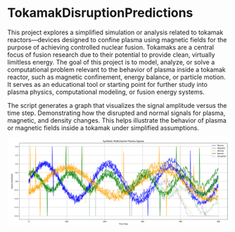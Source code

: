 # TokamakDisruptionPredictions

This project explores a simplified simulation or analysis related to tokamak reactors—devices designed to confine plasma using magnetic fields for the purpose of achieving controlled nuclear fusion. Tokamaks are a central focus of fusion research due to their potential to provide clean, virtually limitless energy. The goal of this project is to model, analyze, or solve a computational problem relevant to the behavior of plasma inside a tokamak reactor, such as magnetic confinement, energy balance, or particle motion. It serves as an educational tool or starting point for further study into plasma physics, computational modeling, or fusion energy systems.

The script generates a graph that visualizes the  signal amplitude versus the time step. Demonstrating how the disrupted and normal signals for plasma, magnetic, and density changes. This helps illustrate the behavior of plasma or magnetic fields inside a tokamak under simplified assumptions.

<img src="graph for plasma_magnetic_density.png" alt="plot describing synthetic plasma signal">
